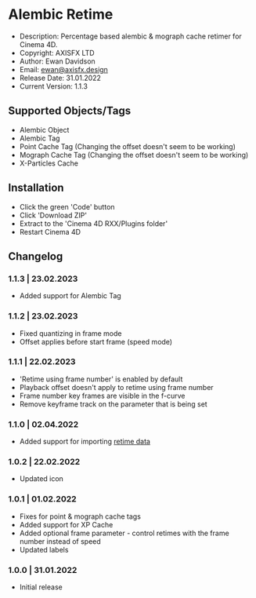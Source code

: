 # Alembic Retime

* Description: Percentage based alembic & mograph cache retimer for Cinema 4D.
* Copyright: AXISFX LTD
* Author: Ewan Davidson
* Email: ewan@axisfx.design
* Release Date: 31.01.2022
* Current Version: 1.1.3

## Supported Objects/Tags

* Alembic Object
* Alembic Tag
* Point Cache Tag (Changing the offset doesn't seem to be working)
* Mograph Cache Tag (Changing the offset doesn't seem to be working)
* X-Particles Cache

## Installation

* Click the green 'Code' button
* Click 'Download ZIP'
* Extract to the 'Cinema 4D RXX/Plugins folder'
* Restart Cinema 4D

## Changelog

### 1.1.3  |  23.02.2023

* Added support for Alembic Tag

### 1.1.2  |  23.02.2023

* Fixed quantizing in frame mode
* Offset applies before start frame (speed mode)

### 1.1.1  |  22.02.2023

* 'Retime using frame number' is enabled by default
* Playback offset doesn't apply to retime using frame number
* Frame number key frames are visible in the f-curve
* Remove keyframe track on the parameter that is being set

### 1.1.0  |  02.04.2022

* Added support for importing [retime data](https://github.com/axisfx2/cross-platform-retime)

### 1.0.2  |  22.02.2022

* Updated icon

### 1.0.1  |  01.02.2022

* Fixes for point & mograph cache tags
* Added support for XP Cache
* Added optional frame parameter - control retimes with the frame number instead of speed
* Updated labels

### 1.0.0  |  31.01.2022

* Initial release